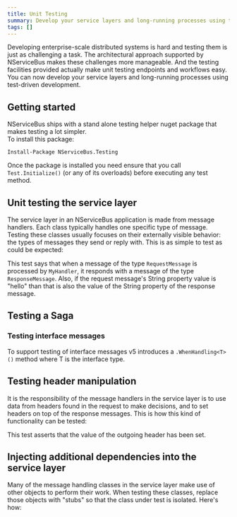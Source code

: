 ```yaml
---
title: Unit Testing
summary: Develop your service layers and long-running processes using test-driven development.
tags: []
---
```


Developing enterprise-scale distributed systems is hard and testing them is just as challenging a task. The architectural approach supported by NServiceBus makes these challenges more manageable. And the testing facilities provided actually make unit testing endpoints and workflows easy. You can now develop your service layers and long-running processes using test-driven development.

## Getting started

NServiceBus ships with a stand alone testing helper nuget package that makes testing a lot simpler.  
To install this package:
```
Install-Package NServiceBus.Testing
```
Once the package is installed you need ensure that you call `Test.Initialize()` (or any of its overloads) before executing any test method.

## Unit testing the service layer

The service layer in an NServiceBus application is made from message handlers. Each class typically handles one specific type of message. Testing these classes usually focuses on their externally visible behavior: the types of messages they send or reply with. This is as simple to test as could be expected:

<!-- import TestingServiceLayerv4 --> 

This test says that when a message of the type `RequestMessage` is processed by `MyHandler`, it responds with a message of the type `ResponseMessage`. Also, if the request message's String property value is "hello" than that is also the value of the String property of the response message.

## Testing a Saga

<!-- import TestingSagav4 -->

### Testing interface messages
To support testing of interface messages v5 introduces a `.WhenHandling<T>()` method where T is the interface type.

## Testing header manipulation

It is the responsibility of the message handlers in the service layer is to use data from headers found in the request to make decisions, and to set headers on top of the response messages. This is how this kind of functionality can be tested:


<!-- import TestingHeaderManipulationv4 -->

This test asserts that the value of the outgoing header has been set.

## Injecting additional dependencies into the service layer

Many of the message handling classes in the service layer make use of other objects to perform their work. When testing these classes, replace those objects with "stubs" so that the class under test is isolated. Here's how:

<!-- import TestingAdditionalDependenciesv4 -->



